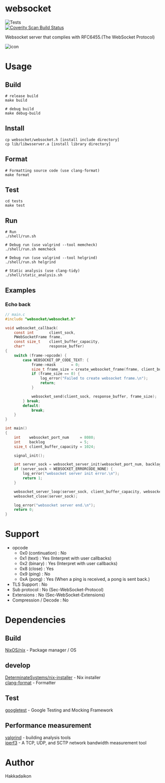 # websocket  
![Tests](https://github.com/Hakkadaikon/websocket/actions/workflows/test.yml/badge.svg)  
<a href="https://scan.coverity.com/projects/hakkadaikon-websocket">
  <img alt="Coverity Scan Build Status"
       src="https://scan.coverity.com/projects/31257/badge.svg"/>
</a>

Websocket server that complies with RFC6455.(The WebSocket Protocol)  

![icon](https://github.com/user-attachments/assets/f4b92376-17db-4979-897a-b005ed421e22)

# Usage  
## Build  

```shell  
# release build
make build

# debug build
make debug-build
```

## Install  

```shell
cp websocket/websocket.h [install include directory]
cp lib/libwsserver.a [install library directory]
```

## Format  

```shell  
# Formatting source code (use clang-format)
make format
```

## Test  

```shell  
cd tests
make test
```

## Run  

```shell  
# Run  
./shell/run.sh

# Debug run (use valgrind --tool memcheck)  
./shell/run.sh memcheck

# Debug run (use valgrind --tool helgrind)  
./shell/run.sh helgrind

# Static analysis (use clang-tidy)
./shell/static_analysis.sh
```

## Examples  
### Echo back  

```c
// main.c
#include "websocket/websocket.h"

void websocket_callback(
    const int       client_sock,
    PWebSocketFrame frame,
    const size_t    client_buffer_capacity,
    char*           response_buffer)
{
    switch (frame->opcode) {
        case WEBSOCKET_OP_CODE_TEXT: {
            frame->mask       = 0;
            size_t frame_size = create_websocket_frame(frame, client_buffer_capacity, response_buffer);
            if (frame_size == 0) {
                log_error("Failed to create websocket frame.\n");
                return;
            }

            websocket_send(client_sock, response_buffer, frame_size);
        } break;
        default:
            break;
    }
}

int main()
{
    int    websocket_port_num     = 8080;
    int    backlog                = 5;
    size_t client_buffer_capacity = 1024;

    signal_init();

    int server_sock = websocket_server_init(websocket_port_num, backlog);
    if (server_sock < WEBSOCKET_ERRORCODE_NONE) {
        log_error("websocket server init error.\n");
        return 1;
    }

    websocket_server_loop(server_sock, client_buffer_capacity, websocket_callback);
    websocket_close(server_sock);

    log_error("websocket server end.\n");
    return 0;
}
```

# Support  
- opcode  
  - 0x0 (continuation)   : No  
  - 0x1 (text)           : Yes (Interpret with user callbacks)  
  - 0x2 (binary)         : Yes (Interpret with user callbacks)  
  - 0x8 (close)          : Yes  
  - 0x9 (ping)           : No  
  - 0xA (pong)           : Yes (When a ping is received, a pong is sent back.)  
- TLS Support            : No  
- Sub protocol           : No (Sec-WebSocket-Protocol)  
- Extensions             : No (Sec-WebSocket-Extensions)  
- Compression / Decode   : No  

# Dependencies  
## Build  
[NixOS/nix](https://github.com/NixOS/nix) - Package manager / OS  

## develop  
[DeterminateSystems/nix-installer](https://github.com/DeterminateSystems/nix-installer) - Nix installer  
[clang-format](https://github.com/llvm/llvm-project/tree/main/clang/tools/clang-format) - Formatter  

## Test  
[googletest](https://github.com/google/googletest) - Google Testing and Mocking Framework  

## Performance measurement  
[valgrind](https://sourceware.org/git/valgrind.git) - building analysis tools  
[iperf3](https://github.com/esnet/iperf) - A TCP, UDP, and SCTP network bandwidth measurement tool  

# Author
Hakkadaikon
